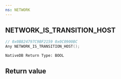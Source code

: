 ```yaml
---
ns: NETWORK
---
```

## NETWORK_IS_TRANSITION_HOST

```c
// 0x0B824797C9BF2159 0x0C0900BC
Any NETWORK_IS_TRANSITION_HOST();
```

```
NativeDB Return Type: BOOL
```

## Return value

